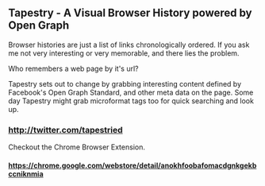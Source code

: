 ## Tapestry - A Visual Browser History powered by Open Graph

Browser histories are just a list of links chronologically ordered. If you ask me not very interesting or very memorable, and there lies the problem.  

Who remembers a web page by it's url?

Tapestry sets out to change by grabbing interesting content defined by Facebook's Open Graph Standard, and other meta data on the page.  Some day Tapestry might grab microformat tags too for quick searching and look up.


### http://twitter.com/tapestried

Checkout the Chrome Browser Extension.

#### https://chrome.google.com/webstore/detail/anokhfoobafomacdgnkgekbccniknmia